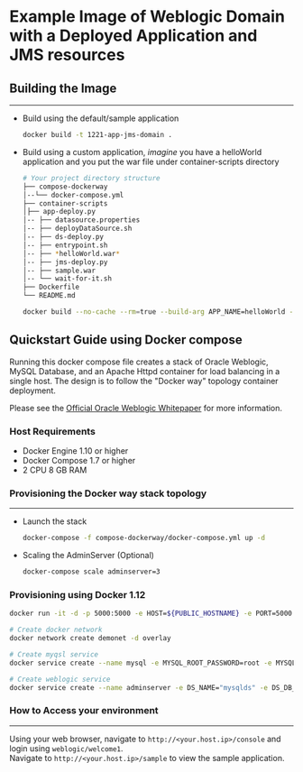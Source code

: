 # Example Image of Weblogic Domain with a Deployed Application and JMS resources

## Building the Image
----
- Build using the default/sample application 
	```bash
	docker build -t 1221-app-jms-domain .
	```

- Build using a custom application, *imagine* you have a helloWorld application and you put the war file under container-scripts directory

	```bash
	# Your project directory structure
	├── compose-dockerway
	│--└── docker-compose.yml
	├── container-scripts
	│├── app-deploy.py
	│-- ├── datasource.properties
	│-- ├── deployDataSource.sh
	│-- ├── ds-deploy.py
	│-- ├── entrypoint.sh
	│-- ├── *helloWorld.war*
	│-- ├── jms-deploy.py
	│-- ├── sample.war
	│-- └── wait-for-it.sh
	├── Dockerfile
	└── README.md
	```

	```bash
	docker build --no-cache --rm=true --build-arg APP_NAME=helloWorld --build-arg APP_PKG_FILE=helloWorld.war -t 1221-app-jms-domain .
	```
	
## Quickstart Guide using Docker compose

Running this docker compose file creates a stack of Oracle Weblogic, MySQL Database, and an Apache Httpd container for load balancing in a single host. The design is to follow the "Docker way" topology container deployment.

Please see the [Official Oracle Weblogic Whitepaper](http://www.oracle.com/us/products/middleware/cloud-app-foundation/weblogic/weblogic-server-on-docker-wp-2742665.pdf) for more information.

### Host Requirements

- Docker Engine 1.10 or higher
- Docker Compose 1.7 or higher
- 2 CPU 8 GB RAM

### Provisioning the Docker way stack topology
----
- Launch the stack

	```bash
	docker-compose -f compose-dockerway/docker-compose.yml up -d
	```

- Scaling the AdminServer (Optional)
	
	```bash
	docker-compose scale adminserver=3
	```

### Provisioning using Docker 1.12

```bash
docker run -it -d -p 5000:5000 -e HOST=${PUBLIC_HOSTNAME} -e PORT=5000 -v /var/run/docker.sock:/var/run/docker.sock manomarks/visualizer
```

```bash
# Create docker network
docker network create demonet -d overlay

# Create myqsl service
docker service create --name mysql -e MYSQL_ROOT_PASSWORD=root -e MYSQL_USER=mysql -e MYSQL_PASSWORD=mysqlpwd -e MYSQL_DATABASE=dockerdb -p 3306:3306 --network demo mysql:5.7

# Create weblogic service
docker service create --name adminserver -e DS_NAME="mysqlds" -e DS_DB_TYPE="mysql" -e DS_DB_NAME="dockerdb" -e DS_JNDI_NAME="jdbc/MySqlDS" -e DS_JDBC_DRIVER="com.mysql.jdbc.Driver" -e DS_DB_HOST="mysql" -e "DS_DB_USER=root" -e DS_JDBC_URL="jdbc:mysql://mysql:3306/dockerdb" -e DS_DB_PASSWORD="root" -e DS_DB_PORT="3306" -p 8001:8001 --network demo dockerhub.accenture.com/adop-afpo/oracle-weblogic:1221-app-jms-domain
```

### How to Access your environment
----
Using your web browser, navigate to `http://<your.host.ip>/console` and login using `weblogic/welcome1`.  
Navigate to `http://<your.host.ip>/sample` to view the sample application.
